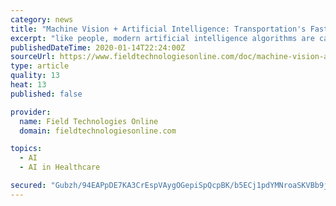 ```yaml
---
category: news
title: "Machine Vision + Artificial Intelligence: Transportation's Fast Lane To Innovation"
excerpt: "like people, modern artificial intelligence algorithms are capable of learning and becoming more sophisticated and more accurate with its predictions as it acquires more data. This scenario is not as far-fetched as it sounds. Already, applications of machine vision and artificial intelligence exist in manufacturing, health care, and transportation."
publishedDateTime: 2020-01-14T22:24:00Z
sourceUrl: https://www.fieldtechnologiesonline.com/doc/machine-vision-artificial-intelligence-transportation-s-fast-lane-to-innovation-0001
type: article
quality: 13
heat: 13
published: false

provider:
  name: Field Technologies Online
  domain: fieldtechnologiesonline.com

topics:
  - AI
  - AI in Healthcare

secured: "Gubzh/94EAPpDE7KA3CrEspVAygOGepiSpQcpBK/b5ECj1pdYMNroaSKVBb9j1B29d6dN2DlxhC067dEksN5e0qVzLH/9MT43FdC4fxucifCMkBrJRAXKv1GXPseHO6j35ndiu+7ENggpSn9li5/XAU3OSlE9esn1LhbZSick5JGX2MhmGAptOu206QK/ezxRX+Prx9ppr1dC3Sh1twR03zSrQ2iMbBLSr6EU/H3pr95MdbWf0Q2wgdtAGwgoaKi6jb4oVwxMKU8tu8kctbJcbV26IeyXrRMDzOa+GXJiJBUtE2Ts/EtpeuAxPJc6Pucq0UOSGNhjgd3s8iJTGGYlRp7WTWfx5kn3UtuxX8p3lCY9oHA4YmB704jYKF8lCFmgkDBc8Cwu2KHi4bT0INR4hYFn41sE/bfZ3AWvuFUnYEjSGKVFOTvSn5dyXwzTEuRTo2vEJhJ2qgmDX3kcQiQEg==;GoByfH0+nm+ylnfBOHQJdA=="
---
```


